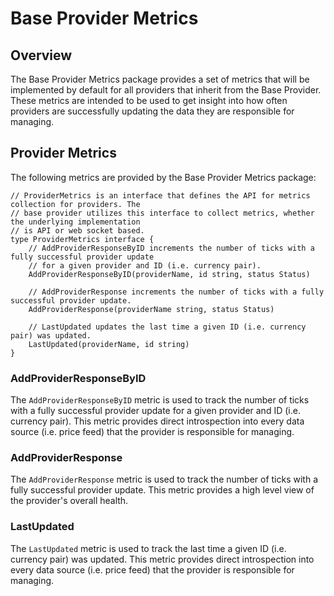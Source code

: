 # Base Provider Metrics

## Overview

The Base Provider Metrics package provides a set of metrics that will be implemented by default for all providers that inherit from the Base Provider. These metrics are intended to be used to get insight into how often providers are successfully updating the data they are responsible for managing.

## Provider Metrics

The following metrics are provided by the Base Provider Metrics package:

```golang
// ProviderMetrics is an interface that defines the API for metrics collection for providers. The
// base provider utilizes this interface to collect metrics, whether the underlying implementation
// is API or web socket based.
type ProviderMetrics interface {
	// AddProviderResponseByID increments the number of ticks with a fully successful provider update
	// for a given provider and ID (i.e. currency pair).
	AddProviderResponseByID(providerName, id string, status Status)

	// AddProviderResponse increments the number of ticks with a fully successful provider update.
	AddProviderResponse(providerName string, status Status)

	// LastUpdated updates the last time a given ID (i.e. currency pair) was updated.
	LastUpdated(providerName, id string)
}
```

### AddProviderResponseByID

The `AddProviderResponseByID` metric is used to track the number of ticks with a fully successful provider update for a given provider and ID (i.e. currency pair). This metric provides direct introspection into every data source (i.e. price feed) that the provider is responsible for managing.

### AddProviderResponse

The `AddProviderResponse` metric is used to track the number of ticks with a fully successful provider update. This metric provides a high level view of the provider's overall health.

### LastUpdated

The `LastUpdated` metric is used to track the last time a given ID (i.e. currency pair) was updated. This metric provides direct introspection into every data source (i.e. price feed) that the provider is responsible for managing.
